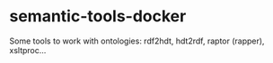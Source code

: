 # semantic-tools-docker
Some tools to work with ontologies: rdf2hdt, hdt2rdf, raptor (rapper), xsltproc...
